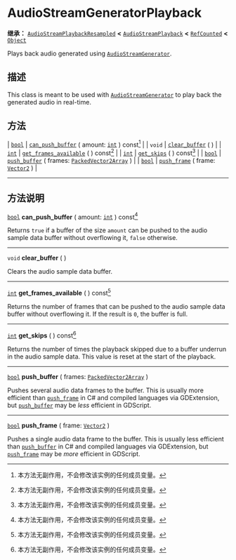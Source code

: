 <!-- ⚠ 请勿编辑本文件 ⚠ -->
<!-- 本文档使用脚本从 WeDot 引擎源码仓库生成。 -->
<!-- 生成脚本：https://github.com/WeDot-Engine/WeDot/tree/4.3/doc/tools/make_md.py； -->
<!-- 原文件：https://github.com/WeDot-Engine/WeDot/tree/4.3/doc/classes/AudioStreamGeneratorPlayback.xml。 -->

<div id="_class_audiostreamgeneratorplayback"></div>

# AudioStreamGeneratorPlayback

**继承：** [`AudioStreamPlaybackResampled`](class_audiostreamplaybackresampled.md) **<** [`AudioStreamPlayback`](class_audiostreamplayback.md) **<** [`RefCounted`](class_refcounted.md) **<** [`Object`](class_object.md)

Plays back audio generated using [`AudioStreamGenerator`](class_audiostreamgenerator.md).

## 描述

This class is meant to be used with [`AudioStreamGenerator`](class_audiostreamgenerator.md) to play back the generated audio in real-time.

## 方法

| [`bool`](class_bool.md) | [`can_push_buffer`](#class_audiostreamgeneratorplayback_method_can_push_buffer) ( amount: [`int`](class_int.md) ) const[^const]         |
| `void`                  | [`clear_buffer`](#class_audiostreamgeneratorplayback_method_clear_buffer) ( )                                                           |
| [`int`](class_int.md)   | [`get_frames_available`](#class_audiostreamgeneratorplayback_method_get_frames_available) ( ) const[^const]                             |
| [`int`](class_int.md)   | [`get_skips`](#class_audiostreamgeneratorplayback_method_get_skips) ( ) const[^const]                                                   |
| [`bool`](class_bool.md) | [`push_buffer`](#class_audiostreamgeneratorplayback_method_push_buffer) ( frames: [`PackedVector2Array`](class_packedvector2array.md) ) |
| [`bool`](class_bool.md) | [`push_frame`](#class_audiostreamgeneratorplayback_method_push_frame) ( frame: [`Vector2`](class_vector2.md) )                          |

<!-- rst-class:: classref-section-separator -->

---

## 方法说明

<div id="_class_audiostreamgeneratorplayback_method_can_push_buffer"></div>

[`bool`](class_bool.md) **can_push_buffer** ( amount: [`int`](class_int.md) ) const[^const]<div id="class_audiostreamgeneratorplayback_method_can_push_buffer"></div>

Returns `true` if a buffer of the size `amount` can be pushed to the audio sample data buffer without overflowing it, `false` otherwise.

<!-- rst-class:: classref-item-separator -->

---

<div id="_class_audiostreamgeneratorplayback_method_clear_buffer"></div>

`void` **clear_buffer** ( )<div id="class_audiostreamgeneratorplayback_method_clear_buffer"></div>

Clears the audio sample data buffer.

<!-- rst-class:: classref-item-separator -->

---

<div id="_class_audiostreamgeneratorplayback_method_get_frames_available"></div>

[`int`](class_int.md) **get_frames_available** ( ) const[^const]<div id="class_audiostreamgeneratorplayback_method_get_frames_available"></div>

Returns the number of frames that can be pushed to the audio sample data buffer without overflowing it. If the result is `0`, the buffer is full.

<!-- rst-class:: classref-item-separator -->

---

<div id="_class_audiostreamgeneratorplayback_method_get_skips"></div>

[`int`](class_int.md) **get_skips** ( ) const[^const]<div id="class_audiostreamgeneratorplayback_method_get_skips"></div>

Returns the number of times the playback skipped due to a buffer underrun in the audio sample data. This value is reset at the start of the playback.

<!-- rst-class:: classref-item-separator -->

---

<div id="_class_audiostreamgeneratorplayback_method_push_buffer"></div>

[`bool`](class_bool.md) **push_buffer** ( frames: [`PackedVector2Array`](class_packedvector2array.md) )<div id="class_audiostreamgeneratorplayback_method_push_buffer"></div>

Pushes several audio data frames to the buffer. This is usually more efficient than [`push_frame`](#class_audiostreamgeneratorplayback_method_push_frame) in C# and compiled languages via GDExtension, but [`push_buffer`](#class_audiostreamgeneratorplayback_method_push_buffer) may be *less* efficient in GDScript.

<!-- rst-class:: classref-item-separator -->

---

<div id="_class_audiostreamgeneratorplayback_method_push_frame"></div>

[`bool`](class_bool.md) **push_frame** ( frame: [`Vector2`](class_vector2.md) )<div id="class_audiostreamgeneratorplayback_method_push_frame"></div>

Pushes a single audio data frame to the buffer. This is usually less efficient than [`push_buffer`](#class_audiostreamgeneratorplayback_method_push_buffer) in C# and compiled languages via GDExtension, but [`push_frame`](#class_audiostreamgeneratorplayback_method_push_frame) may be *more* efficient in GDScript.

[^virtual]: 本方法通常需要用户覆盖才能生效。
[^const]: 本方法无副作用，不会修改该实例的任何成员变量。
[^vararg]: 本方法除了能接受在此处描述的参数外，还能够继续接受任意数量的参数。
[^constructor]: 本方法用于构造某个类型。
[^static]: 调用本方法无需实例，可直接使用类名进行调用。
[^operator]: 本方法描述的是使用本类型作为左操作数的有效运算符。
[^bitfield]: 这个值是由下列位标志构成位掩码的整数。
[^void]: 无返回值。
